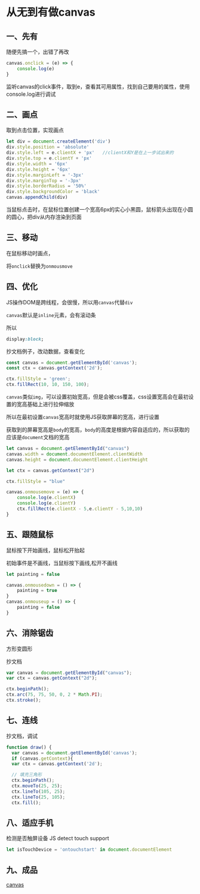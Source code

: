 # 从无到有做canvas



## 一、先有

随便先搞一个，出错了再改

```js
canvas.onclick = (e) => {
    console.log(e)
}
```

监听canvas的click事件，取到e，查看其可用属性，找到自己要用的属性，使用console.log进行调试

## 二、画点

取到点击位置，实现画点

```js
let div = document.createElement('div')
div.style.position = 'absolute'
div.style.left = e.clientX + 'px'   //clientX和Y是在上一步试出来的
div.style.top = e.clientY + 'px'
div.style.width = '6px'
div.style.height = '6px'
div.style.marginLeft = '-3px'
div.style.marginTop = '-3px'
div.style.borderRadius = '50%'
div.style.backgroundColor = 'black'
canvas.appendChild(div)
```

当鼠标点击时，在鼠标位置创建一个宽高6px的实心小黑圆，鼠标箭头出现在小圆的圆心，把div从内存渲染到页面

## 三、移动

在鼠标移动时画点，

将`onclick`替换为` onmousmove `

## 四、优化

JS操作DOM是跨线程，会很慢，所以用`canvas`代替`div`

`canvas`默认是`inline`元素，会有滚动条

所以

```css
display:block;
```



抄文档例子，改动数据，查看变化

```js
const canvas = document.getElementById('canvas');
const ctx = canvas.getContext('2d');

ctx.fillStyle = 'green';
ctx.fillRect(10, 10, 150, 100);
```



`canvas`类似`img`，可以设置初始宽高，但是会被css覆盖，css设置宽高会在最初设置的宽高基础上进行拉伸缩放

所以在最初设置`canvas`宽高时就使用JS获取屏幕的宽高，进行设置

获取到的屏幕宽高是`body`的宽高，`body`的高度是根据内容自适应的，所以获取的应该是`document`文档的宽高

```js
let canvas = document.getElementById("canvas")
canvas.width = document.documentElement.clientWidth
canvas.height = document.documentElement.clientHeight

let ctx = canvas.getContext("2d")

ctx.fillStyle = "blue"

canvas.onmousemove = (e) => {
    console.log(e.clientX)
    console.log(e.clientY)
    ctx.fillRect(e.clientX - 5,e.clientY - 5,10,10)
}
```



## 五、跟随鼠标

鼠标按下开始画线，鼠标松开抬起

初始事件是不画线，当鼠标按下画线,松开不画线

```js
let painting = false

canvas.onmousedown = () => {
    painting = true
}
canvas.onmouseup = () => {
    painting = false
}
```



## 六、消除锯齿

方形变圆形

抄文档

```js
var canvas = document.getElementById("canvas");
var ctx = canvas.getContext("2d");

ctx.beginPath();
ctx.arc(75, 75, 50, 0, 2 * Math.PI);
ctx.stroke();
```



## 七、连线

抄文档，调试

```js
function draw() {
  var canvas = document.getElementById('canvas');
  if (canvas.getContext){
  var ctx = canvas.getContext('2d');

  // 填充三角形
  ctx.beginPath();
  ctx.moveTo(25, 25);
  ctx.lineTo(105, 25);
  ctx.lineTo(25, 105);
  ctx.fill();
```





## 八、适应手机

检测是否触屏设备 JS detect touch support

  ```js
let isTouchDevice = 'ontouchstart' in document.documentElement
  ```



## 九、成品

[canvas]()